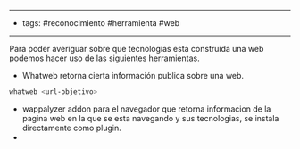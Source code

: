 
---
- tags: #reconocimiento #herramienta #web 
---

Para poder averiguar sobre que tecnologías esta construida una web podemos hacer uso de las siguientes herramientas.

- Whatweb retorna cierta información publica sobre una web. 
```bash
whatweb <url-objetivo>
```

- wappalyzer addon para el navegador que retorna informacion de la pagina web en la que se esta navegando y sus tecnologias, se instala directamente como plugin.
- 